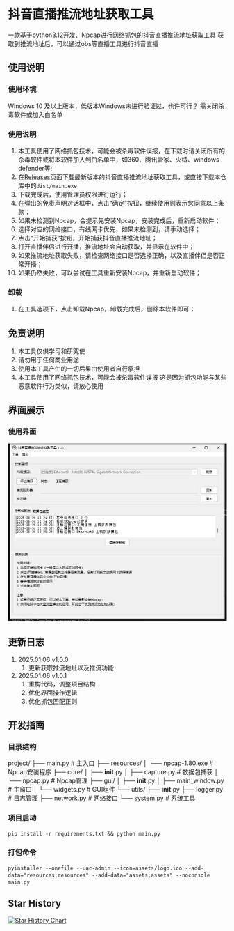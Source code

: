# 抖音直播推流地址获取工具

一款基于python3.12开发、Npcap进行网络抓包的抖音直播推流地址获取工具
获取到推流地址后，可以通过obs等直播工具进行抖音直播

## 使用说明

### 使用环境
Windows 10 及以上版本，低版本Windows未进行验证过，也许可行？
需关闭杀毒软件或加入白名单

### 使用说明

1. 本工具使用了网络抓包技术，可能会被杀毒软件误报，在下载时请关闭所有的杀毒软件或将本软件加入到白名单中，如360、腾讯管家、火绒、windows defender等;
2.  在[Releases](https://github.com/heplex/douyin-rtmp/releases)页面下载最新版本的抖音直播推流地址获取工具，或直接下载本仓库中的`dist/main.exe`
3. 下载完成后，使用管理员权限进行运行；
4. 在弹出的免责声明对话框中，点击“确定”按钮，继续使用则表示您同意以上条款；
5. 如果未检测到Npcap，会提示先安装Npcap，安装完成后，重新启动软件；
6. 选择对应的网络接口，有线网卡优先，如果未检测到，请手动选择；
7. 点击“开始捕获”按钮，开始捕获抖音直播推流地址；
8. 打开直播伴侣进行开播，推流地址会自动获取，并显示在软件中；
9. 如果推流地址获取失败，请检查网络接口是否选择正确，以及直播伴侣是否正常开播；
10. 如果仍然失败，可以尝试在工具重新安装Npcap，并重新启动软件；

### 卸载

1. 在工具选项下，点击卸载Npcap，卸载完成后，删除本软件即可；



## 免责说明

1. 本工具仅供学习和研究使
2. 请勿用于任何商业用途
3. 使用本工具产生的一切后果由使用者自行承担
4. 本工具使用了网络抓包技术，可能会被杀毒软件误报
   这是因为抓包功能与某些恶意软件行为类似，请放心使用

## 界面展示

### 使用界面

![使用界面](./images/使用界面.png)

## 更新日志

1. 2025.01.06 v1.0.0 
   1. 更新获取推流地址以及推流功能
2. 2025.01.06 v1.0.1 
   1. 重构代码，调整项目结构
   2. 优化界面操作逻辑
   3. 优化抓包匹配正则


## 开发指南

### 目录结构

project/
├── main.py                # 主入口
├── resources/
│   └── npcap-1.80.exe    # Npcap安装程序
├── core/
│   ├── __init__.py
│   ├── capture.py        # 数据包捕获
│   └── npcap.py          # Npcap管理
├── gui/
│   ├── __init__.py
│   ├── main_window.py    # 主窗口
│   └── widgets.py        # GUI组件
└── utils/
    ├── __init__.py
    ├── logger.py         # 日志管理
    ├── network.py        # 网络接口
    └── system.py         # 系统工具


### 项目启动
```
pip install -r requirements.txt && python main.py
```

### 打包命令
```
pyinstaller --onefile --uac-admin --icon=assets/logo.ico --add-data="resources;resources" --add-data="assets;assets" --noconsole main.py
```



## Star History

<a href="https://star-history.com/#heplex/douyin-rtmp&Date">
 <picture>
   <source media="(prefers-color-scheme: dark)" srcset="https://api.star-history.com/svg?repos=heplex/douyin-rtmp&type=Date&theme=dark" />
   <source media="(prefers-color-scheme: light)" srcset="https://api.star-history.com/svg?repos=heplex/douyin-rtmp&type=Date" />
   <img alt="Star History Chart" src="https://api.star-history.com/svg?repos=heplex/douyin-rtmp&type=Date" />
 </picture>
</a>

